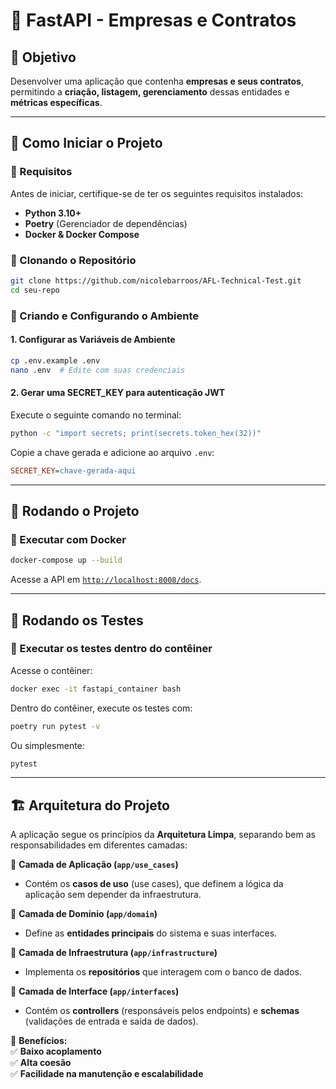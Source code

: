 # 📌 FastAPI - Empresas e Contratos  

## 🎯 Objetivo  
Desenvolver uma aplicação que contenha **empresas e seus contratos**, permitindo a **criação, listagem, gerenciamento** dessas entidades e **métricas específicas**.  

---

## 🚀 Como Iniciar o Projeto  

### 🔹 Requisitos  
Antes de iniciar, certifique-se de ter os seguintes requisitos instalados:  
- **Python 3.10+**  
- **Poetry** (Gerenciador de dependências)  
- **Docker & Docker Compose**  

### 🔹 Clonando o Repositório  
```bash
git clone https://github.com/nicolebarroos/AFL-Technical-Test.git
cd seu-repo
```

### 🔹 Criando e Configurando o Ambiente  

#### **1. Configurar as Variáveis de Ambiente**  
```bash
cp .env.example .env
nano .env  # Edite com suas credenciais
```

#### **2. Gerar uma SECRET_KEY para autenticação JWT**  
Execute o seguinte comando no terminal:  
```bash
python -c "import secrets; print(secrets.token_hex(32))"
```
Copie a chave gerada e adicione ao arquivo `.env`:  
```ini
SECRET_KEY=chave-gerada-aqui
```

---

## 🚀 Rodando o Projeto  

### 🔹 Executar com Docker  
```bash
docker-compose up --build
```
Acesse a API em [`http://localhost:8008/docs`](http://localhost:8008/docs).  

---

## 🧪 Rodando os Testes  

### 🔹 Executar os testes dentro do contêiner  
Acesse o contêiner:  
```bash
docker exec -it fastapi_container bash
```
Dentro do contêiner, execute os testes com:  
```bash
poetry run pytest -v
```
Ou simplesmente:  
```bash
pytest
```

---

## 🏗 Arquitetura do Projeto  

A aplicação segue os princípios da **Arquitetura Limpa**, separando bem as responsabilidades em diferentes camadas:  

📂 **Camada de Aplicação (`app/use_cases`)**  
- Contém os **casos de uso** (use cases), que definem a lógica da aplicação sem depender da infraestrutura.  

📂 **Camada de Domínio (`app/domain`)**  
- Define as **entidades principais** do sistema e suas interfaces.  

📂 **Camada de Infraestrutura (`app/infrastructure`)**  
- Implementa os **repositórios** que interagem com o banco de dados.  

📂 **Camada de Interface (`app/interfaces`)**  
- Contém os **controllers** (responsáveis pelos endpoints) e **schemas** (validações de entrada e saída de dados).  

🔹 **Benefícios:**  
✅ **Baixo acoplamento**  
✅ **Alta coesão**  
✅ **Facilidade na manutenção e escalabilidade**  

